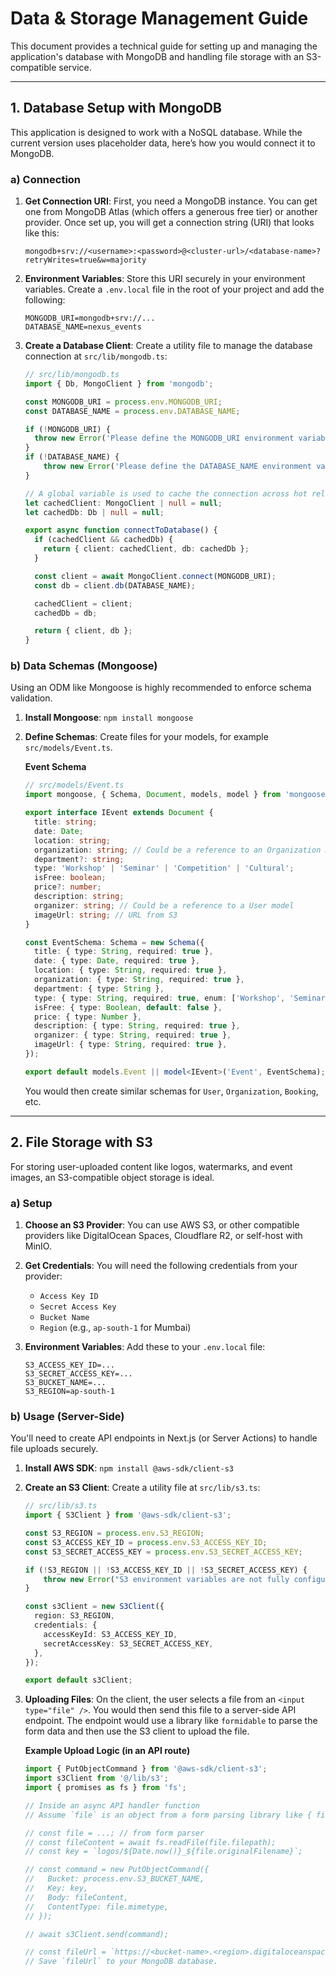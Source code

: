 # Data & Storage Management Guide

This document provides a technical guide for setting up and managing the application's database with MongoDB and handling file storage with an S3-compatible service.

---

## 1. Database Setup with MongoDB

This application is designed to work with a NoSQL database. While the current version uses placeholder data, here’s how you would connect it to MongoDB.

### a) Connection

1.  **Get Connection URI**:
    First, you need a MongoDB instance. You can get one from MongoDB Atlas (which offers a generous free tier) or another provider. Once set up, you will get a connection string (URI) that looks like this:
    ```
    mongodb+srv://<username>:<password>@<cluster-url>/<database-name>?retryWrites=true&w=majority
    ```

2.  **Environment Variables**:
    Store this URI securely in your environment variables. Create a `.env.local` file in the root of your project and add the following:
    ```
    MONGODB_URI=mongodb+srv://...
    DATABASE_NAME=nexus_events
    ```

3.  **Create a Database Client**:
    Create a utility file to manage the database connection at `src/lib/mongodb.ts`:

    ```typescript
    // src/lib/mongodb.ts
    import { Db, MongoClient } from 'mongodb';

    const MONGODB_URI = process.env.MONGODB_URI;
    const DATABASE_NAME = process.env.DATABASE_NAME;

    if (!MONGODB_URI) {
      throw new Error('Please define the MONGODB_URI environment variable inside .env.local');
    }
    if (!DATABASE_NAME) {
        throw new Error('Please define the DATABASE_NAME environment variable inside .env.local');
    }

    // A global variable is used to cache the connection across hot reloads in development.
    let cachedClient: MongoClient | null = null;
    let cachedDb: Db | null = null;

    export async function connectToDatabase() {
      if (cachedClient && cachedDb) {
        return { client: cachedClient, db: cachedDb };
      }

      const client = await MongoClient.connect(MONGODB_URI);
      const db = client.db(DATABASE_NAME);

      cachedClient = client;
      cachedDb = db;

      return { client, db };
    }
    ```

### b) Data Schemas (Mongoose)

Using an ODM like Mongoose is highly recommended to enforce schema validation.

1.  **Install Mongoose**: `npm install mongoose`

2.  **Define Schemas**:
    Create files for your models, for example `src/models/Event.ts`.

    **Event Schema**
    ```typescript
    // src/models/Event.ts
    import mongoose, { Schema, Document, models, model } from 'mongoose';

    export interface IEvent extends Document {
      title: string;
      date: Date;
      location: string;
      organization: string; // Could be a reference to an Organization model
      department?: string;
      type: 'Workshop' | 'Seminar' | 'Competition' | 'Cultural';
      isFree: boolean;
      price?: number;
      description: string;
      organizer: string; // Could be a reference to a User model
      imageUrl: string; // URL from S3
    }

    const EventSchema: Schema = new Schema({
      title: { type: String, required: true },
      date: { type: Date, required: true },
      location: { type: String, required: true },
      organization: { type: String, required: true },
      department: { type: String },
      type: { type: String, required: true, enum: ['Workshop', 'Seminar', 'Competition', 'Cultural'] },
      isFree: { type: Boolean, default: false },
      price: { type: Number },
      description: { type: String, required: true },
      organizer: { type: String, required: true },
      imageUrl: { type: String, required: true },
    });

    export default models.Event || model<IEvent>('Event', EventSchema);
    ```

    You would then create similar schemas for `User`, `Organization`, `Booking`, etc.

---

## 2. File Storage with S3

For storing user-uploaded content like logos, watermarks, and event images, an S3-compatible object storage is ideal.

### a) Setup

1.  **Choose an S3 Provider**:
    You can use AWS S3, or other compatible providers like DigitalOcean Spaces, Cloudflare R2, or self-host with MinIO.

2.  **Get Credentials**:
    You will need the following credentials from your provider:
    *   `Access Key ID`
    *   `Secret Access Key`
    *   `Bucket Name`
    *   `Region` (e.g., `ap-south-1` for Mumbai)

3.  **Environment Variables**:
    Add these to your `.env.local` file:
    ```
    S3_ACCESS_KEY_ID=...
    S3_SECRET_ACCESS_KEY=...
    S3_BUCKET_NAME=...
    S3_REGION=ap-south-1
    ```

### b) Usage (Server-Side)

You'll need to create API endpoints in Next.js (or Server Actions) to handle file uploads securely.

1.  **Install AWS SDK**: `npm install @aws-sdk/client-s3`

2.  **Create an S3 Client**:
    Create a utility file at `src/lib/s3.ts`:
    ```typescript
    // src/lib/s3.ts
    import { S3Client } from '@aws-sdk/client-s3';

    const S3_REGION = process.env.S3_REGION;
    const S3_ACCESS_KEY_ID = process.env.S3_ACCESS_KEY_ID;
    const S3_SECRET_ACCESS_KEY = process.env.S3_SECRET_ACCESS_KEY;

    if (!S3_REGION || !S3_ACCESS_KEY_ID || !S3_SECRET_ACCESS_KEY) {
        throw new Error("S3 environment variables are not fully configured.");
    }

    const s3Client = new S3Client({
      region: S3_REGION,
      credentials: {
        accessKeyId: S3_ACCESS_KEY_ID,
        secretAccessKey: S3_SECRET_ACCESS_KEY,
      },
    });

    export default s3Client;
    ```

3.  **Uploading Files**:
    On the client, the user selects a file from an `<input type="file" />`. You would then send this file to a server-side API endpoint. The endpoint would use a library like `formidable` to parse the form data and then use the S3 client to upload the file.

    **Example Upload Logic (in an API route)**
    ```typescript
    import { PutObjectCommand } from '@aws-sdk/client-s3';
    import s3Client from '@/lib/s3';
    import { promises as fs } from 'fs';

    // Inside an async API handler function
    // Assume `file` is an object from a form parsing library like { filepath: '...', originalFilename: '...' }

    // const file = ...; // from form parser
    // const fileContent = await fs.readFile(file.filepath);
    // const key = `logos/${Date.now()}_${file.originalFilename}`;

    // const command = new PutObjectCommand({
    //   Bucket: process.env.S3_BUCKET_NAME,
    //   Key: key,
    //   Body: fileContent,
    //   ContentType: file.mimetype,
    // });

    // await s3Client.send(command);
    
    // const fileUrl = `https://<bucket-name>.<region>.digitaloceanspaces.com/${key}`;
    // Save `fileUrl` to your MongoDB database.
    ```
